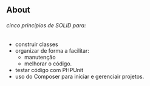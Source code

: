 ## About


###### cinco princípios de SOLID para:   
- construir classes
- organizar de forma a facilitar:
  - manutenção 
  - melhorar o código. 
-  testar código com PHPUnit
- uso do Composer para iniciar e gerenciair projetos.
